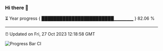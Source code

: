 ### Hi there 👋

⏳ Year progress { ████████████████████████▁▁▁▁▁▁ } 82.06 %

---

⏰ Updated on Fri, 27 Oct 2023 12:18:58 GMT

![Progress Bar CI](https://github.com/liununu/liununu/workflows/Progress%20Bar%20CI/badge.svg)
